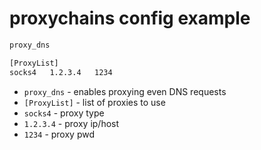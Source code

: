 # proxychains config example

```txt
proxy_dns

[ProxyList]
socks4   1.2.3.4   1234

```

- `proxy_dns` - enables proxying even DNS requests
- `[ProxyList]` - list of proxies to use
- `socks4` - proxy type
- `1.2.3.4` - proxy ip/host
- `1234` - proxy pwd


